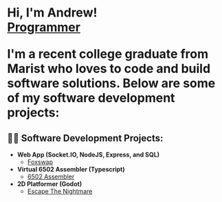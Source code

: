 <h1>Hi, I'm Andrew! <br/>
<a href=https://github.com/AndrewH512">Programmer</a>
<p> I'm a recent college graduate from Marist who loves to code and build software solutions. Below are some of my software development projects:</p>
<h2>👨‍💻 Software Development Projects:</h2>

- <b>Web App (Socket.IO, NodeJS, Express, and SQL)</b>
  - [Foxswap](https://github.com/AndrewH512/Foxswap) </i>
- <b>Virtual 6502 Assembler (Typescript)</b>
  - [6502 Assembler](https://github.com/AndrewH512/Virtual-6502-Assembler) </i>
- <b>2D Platformer (Godot)</b>
  - [Escape The Nightmare](https://github.com/AndrewH512/Projects/tree/main/Game%20Design%20Projects/Godot/Escape%20The%20Nightmare) </i>
  
<!--
Here are some ideas to get you started:

- 🔭 I’m currently working on ...
- 🌱 I’m currently learning ...
- 👯 I’m looking to collaborate on ...
- 🤔 I’m looking for help with ...
- 💬 Ask me about ...
- 📫 How to reach me: ...
- 😄 Pronouns: ...
- ⚡ Fun fact: ...
-->
